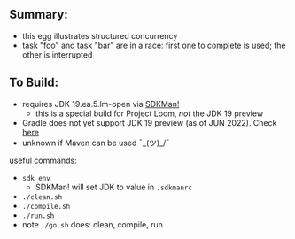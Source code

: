 
Summary:
---------

* this egg illustrates structured concurrency
* task "foo" and task "bar" are in a race: first one to complete is used; the other is interrupted

To Build:
---------

* requires JDK 19.ea.5.lm-open via [SDKMan!](https://sdkman.io/)
    - this is a special build for Project Loom, *not* the JDK 19 preview
* Gradle does not yet support JDK 19 preview (as of JUN 2022). Check [here](https://docs.gradle.org/current/userguide/compatibility.html)
* unknown if Maven can be used ¯\_(ツ)_/¯

useful commands:

* `sdk env`
    - SDKMan! will set JDK to value in `.sdkmanrc`
* `./clean.sh`
* `./compile.sh`
* `./run.sh`
* note `./go.sh` does: clean, compile, run 
